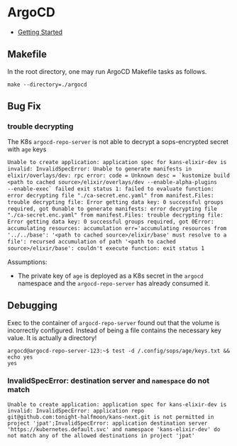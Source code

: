 # ArgoCD

- [Getting Started](https://argo-cd.readthedocs.io/en/stable/getting_started/)

## Makefile

In the root directory, one may run ArgoCD Makefile tasks as follows.

```shell
make --directory=./argocd
```

## Bug Fix

### trouble decrypting

The K8s `argocd-repo-server` is not able to decrypt a sops-encrypted secret
with `age` keys

```txt
Unable to create application: application spec for kans-elixir-dev is
invalid: InvalidSpecError: Unable to generate manifests in
elixir/overlays/dev: rpc error: code = Unknown desc = `kustomize build
<path to cached source>/elixir/overlays/dev --enable-alpha-plugins
--enable-exec` failed exit status 1: failed to evaluate function:
error decrypting file "./ca-secret.enc.yaml" from manifest.Files:
trouble decrypting file: Error getting data key: 0 successful groups
required, got 0unable to generate manifests: error decrypting file
"./ca-secret.enc.yaml" from manifest.Files: trouble decrypting file:
Error getting data key: 0 successful groups required, got 0Error:
accumulating resources: accumulation err='accumulating resources from
'../../base': '<path to cached source>/elixir/base' must resolve to a
file': recursed accumulation of path '<path to cached
source>/elixir/base': couldn't execute function: exit status 1
```

Assumptions:

- The private key of `age` is deployed as a K8s secret in the `argocd`
  namespace and the `argocd-repo-server` has already consumed it.

## Debugging

Exec to the container of `argocd-repo-server` found out that the
volume is incorrectly configured. Instead of being a file contains the
necessary key value. It is actually a directory!

```shell
argocd@argocd-repo-server-123:~$ test -d /.config/sops/age/keys.txt && echo yes
yes
```

### InvalidSpecError: destination server and `namespace` do not match

```text
Unable to create application: application spec for kans-elixir-dev is
invalid: InvalidSpecError: application repo
git@github.com:tonight-halfmoon/kans-next.git is not permitted in
project 'jpat';InvalidSpecError: application destination server
'https://kubernetes.default.svc' and namespace 'kans-elixir-dev' do
not match any of the allowed destinations in project 'jpat'
```
